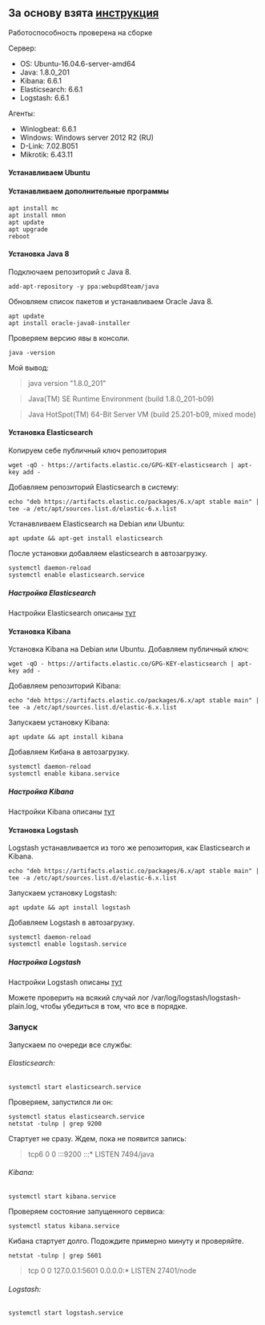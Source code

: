 ## За основу взята [инструкция](https://serveradmin.ru/ustanovka-i-nastroyka-elasticsearch-logstash-kibana-elk-stack/)

Работоспособность проверена на сборке

Сервер:

+ OS: Ubuntu-16.04.6-server-amd64
+ Java: 1.8.0_201
+ Kibana: 6.6.1
+ Elasticsearch: 6.6.1
+ Logstash: 6.6.1

Агенты:

+ Winlogbeat: 6.6.1
+ Windows: Windows server 2012 R2 (RU)
+ D-Link: 7.02.B051
+ Mikrotik: 6.43.11

#### Устанавливаем Ubuntu
#### Устанавливаем дополнительные программы

    apt install mc
    apt install nmon
    apt update
    apt upgrade
    reboot
#### Установка Java 8

Подключаем репозиторий с Java 8.

    add-apt-repository -y ppa:webupd8team/java
Обновляем список пакетов и устанавливаем Oracle Java 8.

    apt update
    apt install oracle-java8-installer
Проверяем версию явы в консоли.

    java -version
Мой вывод:
> java version "1.8.0_201"

> Java(TM) SE Runtime Environment (build 1.8.0_201-b09)

> Java HotSpot(TM) 64-Bit Server VM (build 25.201-b09, mixed mode)

#### Установка Elasticsearch

Копируем себе публичный ключ репозитория

    wget -qO - https://artifacts.elastic.co/GPG-KEY-elasticsearch | apt-key add -
    
Добавляем репозиторий Elasticsearch в систему:

    echo "deb https://artifacts.elastic.co/packages/6.x/apt stable main" | tee -a /etc/apt/sources.list.d/elastic-6.x.list
    
Устанавливаем Elasticsearch на Debian или Ubuntu:

    apt update && apt-get install elasticsearch
После установки добавляем elasticsearch в автозагрузку.

    systemctl daemon-reload 
    systemctl enable elasticsearch.service 

##### Настройка Elasticsearch

Настройки Elasticsearch описаны [тут](https://github.com/chatlamin/ELK/tree/master/server%20ELK/elasticsearch)

#### Установка Kibana

Установка Kibana на Debian или Ubuntu. Добавляем публичный ключ:

    wget -qO - https://artifacts.elastic.co/GPG-KEY-elasticsearch | apt-key add -
    
Добавляем репозиторий Kibana:

    echo "deb https://artifacts.elastic.co/packages/6.x/apt stable main" | tee -a /etc/apt/sources.list.d/elastic-6.x.list
    
Запускаем установку Kibana:

    apt update && apt install kibana
Добавляем Кибана в автозагрузку.

    systemctl daemon-reload
    systemctl enable kibana.service


##### Настройка Kibana

Настройки Kibana описаны [тут](https://github.com/chatlamin/ELK/tree/master/server%20ELK/Kibana)

#### Установка Logstash

Logstash устанавливается из того же репозитория, как Elasticsearch и Kibana.

    echo "deb https://artifacts.elastic.co/packages/6.x/apt stable main" | tee -a /etc/apt/sources.list.d/elastic-6.x.list
Запускаем установку Logstash:

    apt update && apt install logstash
Добавляем Logstash в автозагрузку.

    systemctl daemon-reload
    systemctl enable logstash.service

##### Настройка Logstash

Настройки Logstash описаны [тут](https://github.com/chatlamin/ELK/tree/master/server%20ELK/Logstash)

Можете проверить на всякий случай лог /var/log/logstash/logstash-plain.log, чтобы убедиться в том, что все в порядке.

### Запуск

Запускаем по очереди все службы:

###### Elasticsearch:

    systemctl start elasticsearch.service
Проверяем, запустился ли он:

    systemctl status elasticsearch.service
    netstat -tulnp | grep 9200
Стартует не сразу. Ждем, пока не появится запись:
> tcp6       0      0 :::9200                 :::*                    LISTEN      7494/java

###### Kibana:

    systemctl start kibana.service
Проверяем состояние запущенного сервиса:

    systemctl status kibana.service
Кибана стартует долго. Подождите примерно минуту и проверяйте.

    netstat -tulnp | grep 5601
> tcp        0      0 127.0.0.1:5601          0.0.0.0:*               LISTEN      27401/node

###### Logstash:

    systemctl start logstash.service

